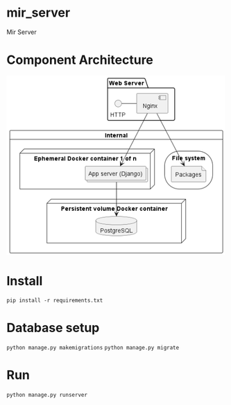 # mir_server
Mir Server

# Component Architecture
![image](mir_server.png)

# Install
`pip install -r requirements.txt`

# Database setup

`python manage.py makemigrations`
`python manage.py migrate`

# Run
`python manage.py runserver`
